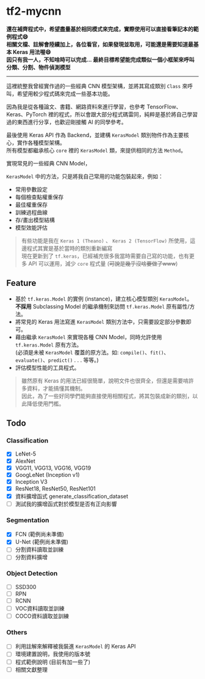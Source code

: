 # tf2-mycnn

**還在補齊程式中，希望盡量基於相同模式來完成，實際使用可以直接看筆記本的範例程式:smile:**  
**相關文檔、註解會陸續加上，各位看官，如果發現並取用，可能還是需要知道最基本 Keras 用法喔:smile:**  
**因只有我一人，不知啥時可以完成... 最終目標希望能完成類似一個小框架來呼叫分類、分割、物件偵測模型**  

---

這裡統整我曾經實作過的一些經典 CNN 模型架構，並將其寫成類別 `Class` 來呼叫，希望用較少程式碼來完成一些基本功能。  

因為我是從各種論文、書籍、網路資料來進行學習，也參考 TensorFlow、Keras、PyTorch 裡的程式，所以會跟大部分程式碼雷同，純粹是基於將自己學習過的東西進行分享，也歡迎剛接觸 AI 的同學參考。

最後使用 Keras API 作為 Backend，並建構 `KerasModel` 類別物件作為主要核心，實作各種模型架構。  
所有模型都繼承核心 `core` 裡的 `KerasModel` 類，來提供相同的方法 `Method`。  

實現常見的一些經典 CNN Model，

`KerasModel` 中的方法，只是將我自己常用的功能包裝起來，例如：

- 常用參數設定
- 每個檢查點權重保存
- 最佳權重保存
- 訓練過程曲線
- 存/畫出模型結構
- 模型效能評估

> 有些功能是我在 `Keras 1 (Theano)` 、 `Keras 2 (TensorFlow)` 所使用，這邊程式其實是基於當時的類別重新編寫  
> 現在更新到了 `tf.keras`，已經補充很多我當時需要自己寫的功能，也有更多 API 可以運用，減少 `core` 程式量 (~~可說是幾乎沒啥要做了www~~)  

## Feature

- 基於 `tf.keras.Model` 的實例 (instance)，建立核心模型類別 `KerasModel`。  
  ****不採用**** Subclassing Model 的繼承機制來訪問 `tf.keras.Model` 原有屬性/方法。
- 將常見的 Keras 用法寫進 `KerasModel` 類別方法中，只需要設定部分參數即可。
- 藉由繼承 `KerasModel` 來實現各種 CNN Model，同時允許使用 `tf.keras.Model` 原有方法。  
  (必須是未被 `KerasModel` 覆蓋的原方法。如: `compile()`、`fit()`、`evaluate()`、`predict()` . . . 等等。)
- 評估模型性能的工具程式。

> 雖然原有 Keras 的用法已經很簡單，說明文件也很齊全，但還是需要啃許多資料，才能搞懂其機制。  
> 因此，為了一些好同學們能夠直接使用相關程式，將其包裝成新的類別，以此降低使用門檻。  

## Todo

### Classification

- [x] LeNet-5
- [x] AlexNet
- [x] VGG11, VGG13, VGG16, VGG19
- [x] GoogLeNet (Inception v1)
- [x] Inception V3
- [x] ResNet18, ResNet50, ResNet101
- [x] 資料擴增函式 generate_classification_dataset
- [ ] 測試我的擴增函式對於模型是否有正向影響

### Segmentation

- [x] FCN (範例尚未準備)
- [x] U-Net (範例尚未準備)
- [ ] 分割資料讀取並訓練
- [ ] 分割資料擴增

### Object Detection

- [ ] SSD300
- [ ] RPN
- [ ] RCNN
- [ ] VOC資料讀取並訓練
- [ ] COCO資料讀取並訓練

### Others

- [ ] 利用註解來解釋被我裝進 `KerasModel` 的 Keras API
- [ ] 環境建置說明，我使用的版本號
- [ ] 程式範例說明 (目前有加一些了)
- [ ] 相關文獻整理
